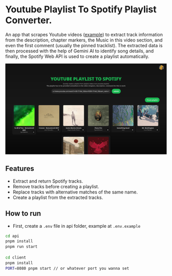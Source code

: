 # Youtube Playlist To Spotify Playlist Converter.
An app that scrapes Youtube videos ([example](https://www.youtube.com/watch?v=2nut2lbnESM&list=RD2nut2lbnESM&start_radio=1)) to extract track information from the description, chapter markers, the Music in this video section, and even the first comment (usually the pinned tracklist). The extracted data is then processed with the help of Gemini AI to identify song details, and finally, the Spotify Web API is used to create a playlist automatically.

![YouTube to Spotify Demo](./assets/demo.png)

## Features
- Extract and return Spotify tracks.
- Remove tracks before creating a playlist.
- Replace tracks with alternative matches of the same name.
- Create a playlist from the extracted tracks.

## How to run
- First, create a `.env` file in api folder, example at `.env.example`
```bash
cd api
pnpm install
pnpm run start

cd client
pnpm install
PORT=8080 pnpm start // or whatever port you wanna set
```
